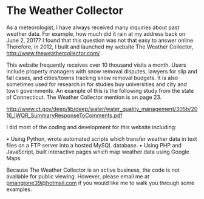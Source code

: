 # The Weather Collector
As a meteorologist, I have always received many inquiries about past weather data.  For example, how much did it rain at my address back on June 2, 2017? I found that this question was not that easy to answer online.  Therefore, in 2012, I built and launched my website The Weather Collector, http://www.theweathercollector.com/

This website frequently receives over 10 thousand visits a month.  Users include property managers with snow removal disputes, lawyers for slip and fall cases, and cities/towns tracking snow removal budgets. It is also sometimes used for research in for studies buy universities and city and town governments.  An example of this is the following study from the state of Connecticut. The Weather Collector mention is on page 23.

http://www.ct.gov/deep/lib/deep/water/water_quality_management/305b/2016_IWQR_SummaryResponseToComments.pdf


I did most of the coding and development for this website including: 

•	Using Python, wrote automated scripts which transfer weather data in text files on a FTP server into a hosted MySQL database.
•	Using PHP and JavaScript, built interactive pages which map weather data using Google Maps.

Because The Weather Collector is an active business, the code is not available for public viewing.  However, please email me at pmangione39@hotmail.com if you would like me to walk you through some examples. 
